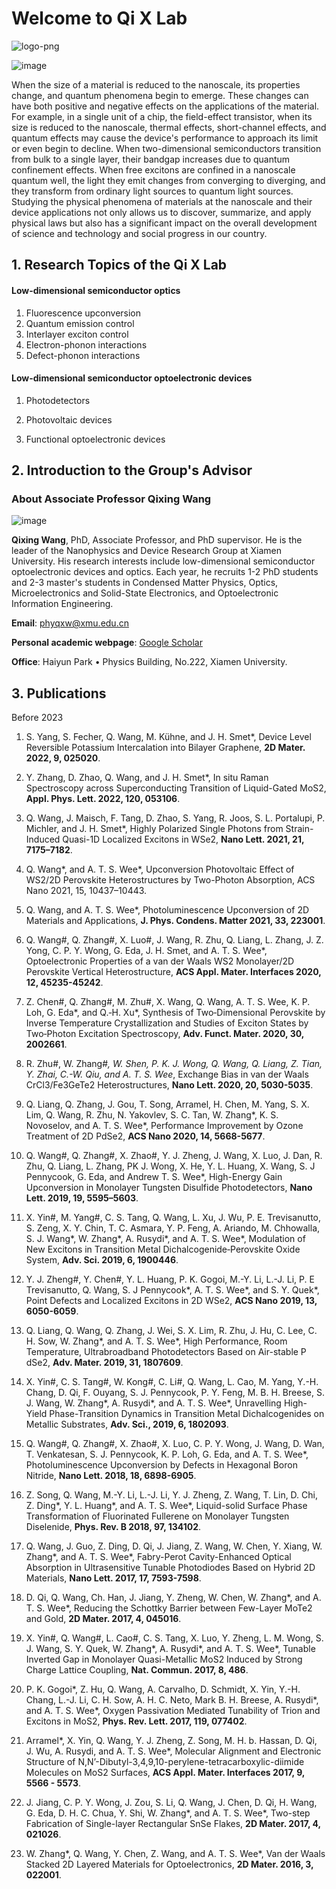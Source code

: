 # Welcome to Qi X Lab 



![logo-png](imgs/logo-png.png)

![image](imgs/labexp.jpg)

When the size of a material is reduced to the nanoscale, its properties change, and quantum phenomena begin to emerge. These changes can have both positive and negative effects on the applications of the material. For example, in a single unit of a chip, the field-effect transistor, when its size is reduced to the nanoscale, thermal effects, short-channel effects, and quantum effects may cause the device's performance to approach its limit or even begin to decline. When two-dimensional semiconductors transition from bulk to a single layer, their bandgap increases due to quantum confinement effects. When free excitons are confined in a nanoscale quantum well, the light they emit changes from converging to diverging, and they transform from ordinary light sources to quantum light sources. Studying the physical phenomena of materials at the nanoscale and their device applications not only allows us to discover, summarize, and apply physical laws but also has a significant impact on the overall development of science and technology and social progress in our country.





## 1. Research Topics of the Qi X Lab

#### Low-dimensional semiconductor optics

1.  Fluorescence upconversion 
2.  Quantum emission control 
3.  Interlayer exciton control 
4.  Electron-phonon interactions
5.  Defect-phonon interactions

#### Low-dimensional semiconductor optoelectronic devices

1.  Photodetectors 

2. Photovoltaic devices 

3. Functional optoelectronic devices




## 2. Introduction to the Group's Advisor

### About Associate Professor Qixing Wang

![image](imgs/qxw.jpg)

**Qixing Wang**, PhD, Associate Professor, and PhD supervisor. He is the leader of the Nanophysics and Device Research Group at Xiamen University. His research interests include low-dimensional semiconductor optoelectronic devices and optics. Each year, he recruits 1-2 PhD students and 2-3 master's students in Condensed Matter Physics, Optics, Microelectronics and Solid-State Electronics, and Optoelectronic Information Engineering. 

**Email**: [phyqxw@xmu.edu.cn](mailto:phyqxw@xmu.edu.cn) 

**Personal academic webpage**: [Google Scholar](https://scholar.google.com/citations?user=bog64TcAAAAJ)

**Office**:  Haiyun Park • Physics Building, No.222, Xiamen University.



## 3. Publications
Before 2023

1. S. Yang, S. Fecher, Q. Wang, M. Kühne, and J. H. Smet*, Device Level Reversible Potassium Intercalation into Bilayer Graphene, **2D Mater. 2022, 9, 025020**.

2. Y. Zhang, D. Zhao, Q. Wang, and J. H. Smet*, In situ Raman Spectroscopy across Superconducting Transition of Liquid-Gated MoS2, **Appl. Phys. Lett. 2022, 120, 053106**.

3. Q. Wang, J. Maisch, F. Tang, D. Zhao, S. Yang, R. Joos, S. L. Portalupi, P. Michler, and J. H. Smet*, Highly Polarized Single Photons from Strain-Induced Quasi-1D Localized Excitons in WSe2, **Nano Lett. 2021, 21, 7175–7182**.

4. Q. Wang*, and A. T. S. Wee*, Upconversion Photovoltaic Effect of WS2/2D Perovskite Heterostructures by Two-Photon Absorption, ACS Nano 2021, 15, 10437–10443.

5. Q. Wang, and A. T. S. Wee*, Photoluminescence Upconversion of 2D Materials and Applications, **J. Phys. Condens. Matter 2021, 33, 223001**.

6. Q. Wang#, Q. Zhang#, X. Luo#, J. Wang, R. Zhu, Q. Liang, L. Zhang, J. Z. Yong, C. P. Y. Wong, G. Eda, J. H. Smet, and A. T. S. Wee*, Optoelectronic Properties of a van der Waals WS2 Monolayer/2D Perovskite Vertical Heterostructure, **ACS Appl. Mater. Interfaces 2020, 12, 45235-45242**.

7. Z. Chen#, Q. Zhang#, M. Zhu#, X. Wang, Q. Wang, A. T. S. Wee, K. P. Loh, G. Eda*, and Q.‐H. Xu*, Synthesis of Two‐Dimensional Perovskite by Inverse Temperature Crystallization and Studies of Exciton States by Two‐Photon Excitation Spectroscopy, **Adv. Funct. Mater. 2020, 30, 2002661**.

8. R. Zhu#, W. Zhang#*, W. Shen, P. K. J. Wong, Q. Wang, Q. Liang, Z. Tian, Y. Zhai, C.-W. Qiu, and A. T. S. Wee*, Exchange Bias in van der Waals CrCl3/Fe3GeTe2 Heterostructures, **Nano Lett. 2020, 20, 5030-5035**.

9. Q. Liang, Q. Zhang, J. Gou, T. Song, Arramel, H. Chen, M. Yang, S. X. Lim, Q. Wang, R. Zhu, N. Yakovlev, S. C. Tan, W. Zhang*, K. S. Novoselov, and A. T. S. Wee*, Performance Improvement by Ozone Treatment of 2D PdSe2, **ACS Nano 2020, 14, 5668-5677**.

10. Q. Wang#, Q. Zhang#, X. Zhao#, Y. J. Zheng, J. Wang, X. Luo, J. Dan, R. Zhu, Q. Liang, L. Zhang, PK J. Wong, X. He, Y. L. Huang, X. Wang, S. J Pennycook, G. Eda, and Andrew T. S. Wee*, High-Energy Gain Upconversion in Monolayer Tungsten Disulfide Photodetectors, **Nano Lett. 2019, 19, 5595–5603**.

11. X. Yin#, M. Yang#, C. S. Tang, Q. Wang, L. Xu, J. Wu, P. E. Trevisanutto, S. Zeng, X. Y. Chin, T. C. Asmara, Y. P. Feng, A. Ariando, M. Chhowalla, S. J. Wang*, W. Zhang*, A. Rusydi*, and A. T. S. Wee*, Modulation of New Excitons in Transition Metal Dichalcogenide‐Perovskite Oxide System, **Adv. Sci. 2019, 6, 1900446**.

12. Y. J. Zheng#, Y. Chen#, Y. L. Huang, P. K. Gogoi, M.-Y. Li, L.-J. Li, P. E Trevisanutto, Q. Wang, S. J Pennycook*, A. T. S. Wee*, and S. Y. Quek*, Point Defects and Localized Excitons in 2D WSe2, **ACS Nano 2019, 13, 6050-6059**.

13. Q. Liang, Q. Wang, Q. Zhang, J. Wei, S. X. Lim, R. Zhu, J. Hu, C. Lee, C. H. Sow, W. Zhang*, and A. T. S. Wee*, High Performance, Room Temperature, Ultrabroadband Photodetectors Based on Air-stable P dSe2, **Adv. Mater. 2019, 31, 1807609**.

14. X. Yin#, C. S. Tang#, W. Kong#, C. Li#, Q. Wang, L. Cao, M. Yang, Y.-H. Chang, D. Qi, F. Ouyang, S. J. Pennycook, P. Y. Feng, M. B. H. Breese, S. J. Wang, W. Zhang*, A. Rusydi*, and A. T. S. Wee*, Unravelling High-Yield Phase-Transition Dynamics in Transition Metal Dichalcogenides on Metallic Substrates, **Adv. Sci., 2019, 6, 1802093**.

15. Q. Wang#, Q. Zhang#, X. Zhao#, X. Luo, C. P. Y. Wong, J. Wang, D. Wan, T. Venkatesan, S. J. Pennycook, K. P. Loh, G. Eda, and A. T. S. Wee*, Photoluminescence Upconversion by Defects in Hexagonal Boron Nitride, **Nano Lett. 2018, 18, 6898-6905**.

16. Z. Song, Q. Wang, M.-Y. Li, L.-J. Li, Y. J. Zheng, Z. Wang, T. Lin, D. Chi, Z. Ding*, Y. L. Huang*, and A. T. S. Wee*, Liquid-solid Surface Phase Transformation of Fluorinated Fullerene on Monolayer Tungsten Diselenide, **Phys. Rev. B 2018, 97, 134102**.

17. Q. Wang, J. Guo, Z. Ding, D. Qi, J. Jiang, Z. Wang, W. Chen, Y. Xiang, W. Zhang*, and A. T. S. Wee*, Fabry-Perot Cavity-Enhanced Optical Absorption in Ultrasensitive Tunable Photodiodes Based on Hybrid 2D Materials, **Nano Lett. 2017, 17, 7593-7598**.

18. D. Qi, Q. Wang, Ch. Han, J. Jiang, Y. Zheng, W. Chen, W. Zhang*, and A. T. S. Wee*, Reducing the Schottky Barrier between Few-Layer MoTe2 and Gold, **2D Mater. 2017, 4, 045016**.

19. X. Yin#, Q. Wang#, L. Cao#, C. S. Tang, X. Luo, Y. Zheng, L. M. Wong, S. J. Wang, S. Y. Quek, W. Zhang*, A. Rusydi*, and A. T. S. Wee*, Tunable Inverted Gap in Monolayer Quasi-Metallic MoS2 Induced by Strong Charge Lattice Coupling, **Nat. Commun. 2017, 8, 486**.

20. P. K. Gogoi*, Z. Hu, Q. Wang, A. Carvalho, D. Schmidt, X. Yin, Y.-H. Chang, L.-J. Li, C. H. Sow, A. H. C. Neto, Mark B. H. Breese, A. Rusydi*, and A. T. S. Wee*, Oxygen Passivation Mediated Tunability of Trion and Excitons in MoS2, **Phys. Rev. Lett. 2017, 119, 077402**.

21. Arramel*, X. Yin, Q. Wang, Y. J. Zheng, Z. Song, M. H. b. Hassan, D. Qi, J. Wu, A. Rusydi, and A. T. S. Wee*, Molecular Alignment and Electronic Structure of N,N’-Dibutyl-3,4,9,10-perylene-tetracarboxylic-diimide Molecules on MoS2 Surfaces, **ACS Appl. Mater. Interfaces 2017, 9, 5566 - 5573**.

22. J. Jiang, C. P. Y. Wong, J. Zou, S. Li, Q. Wang, J. Chen, D. Qi, H. Wang, G. Eda, D. H. C. Chua, Y. Shi, W. Zhang*, and A. T. S. Wee*, Two-step Fabrication of Single-layer Rectangular SnSe Flakes, **2D Mater. 2017, 4, 021026**.

23. W. Zhang*, Q. Wang, Y. Chen, Z. Wang, and A. T. S. Wee*, Van der Waals Stacked 2D Layered Materials for Optoelectronics, **2D Mater. 2016, 3, 022001**.
